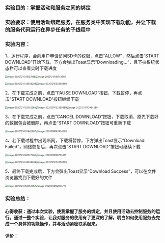### 实验目的：掌握活动和服务之间的绑定

### 实验要求：使用活动绑定服务，在服务类中实现下载功能，并让下载的服务代码运行在异步任务的子线程中

### 实验内容：

1、运行程序，会向用户申请访问SD卡的权限，点击“ALLOW”，然后点击“START DOWNLOAD”开始下载，下方会弹出Toast显示”Downloading...“，且下拉系统状态栏可以查看实时下载进度

<img src="实验报告11.assets/image-20201214143127866.png" alt="image-20201214143127866" style="zoom:50%;" /><img src="实验报告11.assets/image-20201214143143980.png" alt="image-20201214143143980" style="zoom:50%;" />

<img src="实验报告11.assets/image-20201214143934289.png" alt="image-20201214143934289" style="zoom:50%;" /><img src="实验报告11.assets/image-20201214152350889.png" alt="image-20201214152350889" style="zoom:50%;" />

2、在下载完成之前，点击”PAUSE DOWNLOAD“按钮，下载暂停，再点击”START DOWNLOAD“按钮继续下载

<img src="实验报告11.assets/image-20201214152402368.png" alt="image-20201214152402368" style="zoom:50%;" /><img src="实验报告11.assets/image-20201214152350889.png" alt="image-20201214152350889" style="zoom:50%;" /><img src="实验报告11.assets/image-20201214143934289.png" alt="image-20201214143934289" style="zoom:50%;" />

3、在下载完成之前，点击”CANCEL DOWNLOAD“按钮，下载取消，原先下载好的数据包会被删除，再点击“START DOWNLOAD”按钮可重新下载

<img src="实验报告11.assets/image-20201214152442807.png" alt="image-20201214152442807" style="zoom:50%;" /><img src="实验报告11.assets/image-20201214143934289.png" alt="image-20201214143934289" style="zoom:50%;" />

4、若下载过程中出现断网，下载将暂停，下方弹出Toast显示“Download Failed”，网络恢复后，再次点击“START DOWNLOAD”按钮可继续下载

<img src="实验报告11.assets/image-20201214160527548.png" alt="image-20201214160527548" style="zoom:50%;" /><img src="实验报告11.assets/image-20201214160703435.png" alt="image-20201214160703435" style="zoom:50%;" />

<img src="实验报告11.assets/image-20201214143934289.png" alt="image-20201214143934289" style="zoom:50%;" /><img src="实验报告11.assets/image-20201214152350889.png" alt="image-20201214152350889" style="zoom:50%;" />

5、最终下载完成后，下方会弹出Toast显示“Download Success”，可以在文件浏览器找到下载好的文件

<img src="实验报告11.assets/image-20201214152553967.png" alt="image-20201214152553967" style="zoom:50%;" /><img src="实验报告11.assets/image-20201214152604779.png" alt="image-20201214152604779" style="zoom:50%;" />

### 实验总结：

#### 心得收获：通过本次实验，使我掌握了服务的绑定，并且使用活动去控制服务的运行。通过一整个实验，让我对服务的使用有了更深的了解，明白如何使用服务去完成一个具体的功能操作，并与活动紧密联系起来。

#### 评价：